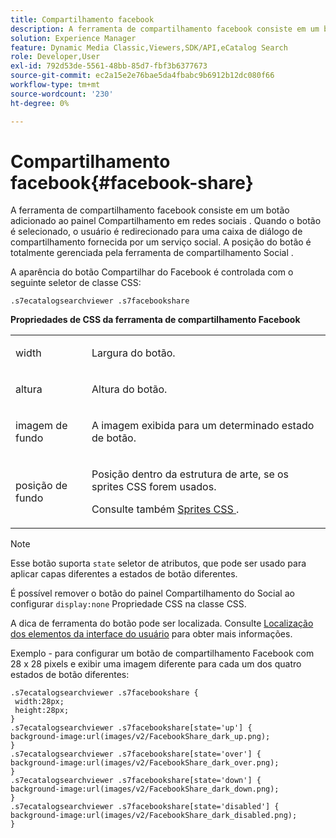 ```yaml
---
title: Compartilhamento facebook
description: A ferramenta de compartilhamento facebook consiste em um botão adicionado ao painel Compartilhamento em redes sociais . Quando o botão é selecionado, o usuário é redirecionado para uma caixa de diálogo de compartilhamento fornecida por um serviço social. A posição do botão é totalmente gerenciada pela ferramenta de compartilhamento Social .
solution: Experience Manager
feature: Dynamic Media Classic,Viewers,SDK/API,eCatalog Search
role: Developer,User
exl-id: 792d53de-5561-48bb-85d7-fbf3b6377673
source-git-commit: ec2a15e2e76bae5da4fbabc9b6912b12dc080f66
workflow-type: tm+mt
source-wordcount: '230'
ht-degree: 0%

---
```


# Compartilhamento facebook{#facebook-share}

A ferramenta de compartilhamento facebook consiste em um botão adicionado ao painel Compartilhamento em redes sociais . Quando o botão é selecionado, o usuário é redirecionado para uma caixa de diálogo de compartilhamento fornecida por um serviço social. A posição do botão é totalmente gerenciada pela ferramenta de compartilhamento Social .

<!--<a id="section_ADDF98E91AF24F618289D1682A5FB13A"></a>-->

A aparência do botão Compartilhar do Facebook é controlada com o seguinte seletor de classe CSS:

```
.s7ecatalogsearchviewer .s7facebookshare
```

**Propriedades de CSS da ferramenta de compartilhamento Facebook**

<table id="table_C48C56E696304C9BAFEE71BA9EA9A174"> 
 <tbody> 
  <tr> 
   <td colname="col1"> <p> <span class="codeph"> width </span> </p> </td> 
   <td colname="col2"> <p>Largura do botão. </p> </td> 
  </tr> 
  <tr> 
   <td colname="col1"> <p> <span class="codeph"> altura </span> </p> </td> 
   <td colname="col2"> <p>Altura do botão. </p> </td> 
  </tr> 
  <tr> 
   <td colname="col1"> <p> <span class="codeph"> imagem de fundo </span> </p> </td> 
   <td colname="col2"> <p> A imagem exibida para um determinado estado de botão. </p> </td> 
  </tr> 
  <tr> 
   <td colname="col1"> <p> <span class="codeph"> posição de fundo </span> </p> </td> 
   <td colname="col2"> <p> Posição dentro da estrutura de arte, se os sprites CSS forem usados. </p> <p>Consulte também <a href="../../../c-html5-s7-aem-asset-viewers/c-html5-ecatsearch-viewer-about/c-html5-ecatsearch-viewer-customizingviewer/c-html5-ecatsearch-viewer-customizingviewer.md#section-9d570f95eb2443aca74c1b02f6e89aff" format="dita" scope="local"> Sprites CSS </a>. </p> </td> 
  </tr> 
 </tbody> 
</table>

>[!NOTE]
>
>Esse botão suporta `state` seletor de atributos, que pode ser usado para aplicar capas diferentes a estados de botão diferentes.

É possível remover o botão do painel Compartilhamento do Social ao configurar `display:none` Propriedade CSS na classe CSS.

A dica de ferramenta do botão pode ser localizada. Consulte [Localização dos elementos da interface do usuário](../../../c-html5-s7-aem-asset-viewers/c-html5-ecatsearch-viewer-about/c-html5-ecatsearch-viewer-localization.md#concept-cbfc39344c494eb7b9f6a272cff0cc74) para obter mais informações.

Exemplo - para configurar um botão de compartilhamento Facebook com 28 x 28 pixels e exibir uma imagem diferente para cada um dos quatro estados de botão diferentes:

```
.s7ecatalogsearchviewer .s7facebookshare { 
 width:28px; 
 height:28px; 
} 
.s7ecatalogsearchviewer .s7facebookshare[state='up'] { 
background-image:url(images/v2/FacebookShare_dark_up.png); 
} 
.s7ecatalogsearchviewer .s7facebookshare[state='over'] { 
background-image:url(images/v2/FacebookShare_dark_over.png); 
} 
.s7ecatalogsearchviewer .s7facebookshare[state='down'] { 
background-image:url(images/v2/FacebookShare_dark_down.png); 
} 
.s7ecatalogsearchviewer .s7facebookshare[state='disabled'] { 
background-image:url(images/v2/FacebookShare_dark_disabled.png); 
}
```
